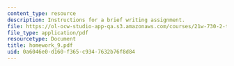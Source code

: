 ```yaml
---
content_type: resource
description: Instructions for a brief writing assignment.
file: https://ol-ocw-studio-app-qa.s3.amazonaws.com/courses/21w-730-2-the-creative-spark-fall-2004/0a6046e0d160f365c9347632b76f8d84_homework_9.pdf
file_type: application/pdf
resourcetype: Document
title: homework_9.pdf
uid: 0a6046e0-d160-f365-c934-7632b76f8d84
---
```

